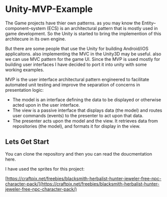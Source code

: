 # Unity-MVP-Example

The Game projects have thier own patterns. as you may know the Entity–component–system (ECS) is an architectural pattern that is mostly used in game development. So the Unity is started to bring the implemention of this architecure in its own engine.

But there are some people that use the Unity for building Android/iOS applicaitons. also implementing the MVC in the Unity3D may be useful. also we can use MVC pattern for the game UI. Since the MVP is used mostly for building user interfaces I have decided to port it into unity with some working examples.

MVP is the user interface architectural pattern engineered to facilitate automated unit testing and improve the separation of concerns in presentation logic:

* The model is an interface defining the data to be displayed or otherwise acted upon in the user interface.
* The view is a passive interface that displays data (the model) and routes user commands (events) to the presenter to act upon that data.
* The presenter acts upon the model and the view. It retrieves data from repositories (the model), and formats it for display in the view.

## Lets Get Start
You can clone the repository and then you can read the doucmentation here.

I have used the sprites for this project:

[https://craftpix.net/freebies/blacksmith-herbalist-hunter-jeweler-free-npc-character-pack/](https://craftpix.net/freebies/blacksmith-herbalist-hunter-jeweler-free-npc-character-pack/)
